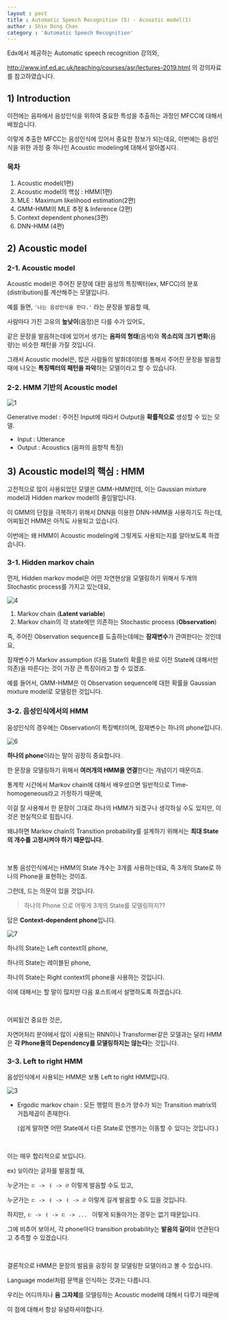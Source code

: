 ```yaml
---
layout : post
title : Automatic Speech Recognition (5) - Acoustic model(1)
author : Shin Dong Chan
category : 'Automatic Speech Recognition'
---
```


Edx에서 제공하는 Automatic speech recognition 강의와, 

http://www.inf.ed.ac.uk/teaching/courses/asr/lectures-2019.html 의 강의자료를 참고하였습니다.

## 1) Introduction

이전에는 음파에서 음성인식을 위하여 중요한 특성을 추출하는 과정인 MFCC에 대해서 배웠습니다.

이렇게 추출한 MFCC는 음성인식에 있어서 중요한 정보가 되는데요, 이번에는 음성인식을 위한 과정 중 하나인 Acoustic modeling에 대해서 알아봅시다.

### 목차

1. Acoustic model(1편)
2. Acoustic model의 핵심 : HMM(1편)
3. MLE : Maximum likelihood estimation(2편)
4. GMM-HMM의 MLE 추정 & Inference (2편)
5. Context dependent phones(3편)
6. DNN-HMM (4편)



## 2) Acoustic model

### 2-1. Acoustic model

Acoustic model은 주어진 문장에 대한 음성의 특징벡터(ex, MFCC)의 분포(distribution)를 계산해주는 모델입니다.

예를 들면, `'나는 음성인식을 한다.'` 라는 문장을 발음할 때,

사람마다 가진 고유의 **높낮이**(음정)은 다를 수가 있어도, 

같은 문장을 발음하는데에 있어서 생기는 **음파의 형태**(음색)와 **목소리의 크기 변화**(음량)는 비슷한 패턴을 가질 것입니다.

그래서 Acoustic model은, 많은 사람들의 발화데이터를 통해서 주어진 문장을 발음할 때에 나오는 **특징벡터의 패턴을 파악**하는 모델이라고 할 수 있습니다.

### 2-2. HMM 기반의 Acoustic model

![1](https://user-images.githubusercontent.com/37765338/64064287-67041100-cc3a-11e9-8de5-0f199338dd1c.png)

Generative model : 주어진 Input에 따라서 Output을 **확률적으로** 생성할 수 있는 모델.

- Input : Utterance
- Output : Acoustics (음파의 음향적 특징)



## 3) Acoustic model의 핵심 : HMM

고전적으로 많이 사용되었던 모델은 GMM-HMM인데, 이는 Gaussian mixture model과 Hidden markov model의 줄임말입니다.

이 GMM의 단점을 극복하기 위해서 DNN을 이용한 DNN-HMM을 사용하기도 하는데, 어찌됬건 HMM은 아직도 사용되고 있습니다.

이번에는 왜 HMM이 Acoustic modeling에 그렇게도 사용되는지를 알아보도록 하겠습니다.

### 3-1. Hidden markov chain

먼저, Hidden markov model은 어떤 자연현상을 모델링하기 위해서 두개의 Stochastic process를 가지고 있는데요,

![4](https://user-images.githubusercontent.com/37765338/64064291-6b302e80-cc3a-11e9-81ca-9438af941cc2.png)

1. Markov chain (**Latent variable**)
2. Markov chain의 각 state에만 의존하는 Stochastic process  (**Observation**)

즉, 주어진 Observation sequence를 도출하는데에는 **잠재변수**가 관여한다는 것인데요,

잠재변수가 Markov assumption (다음 State의 확률은 바로 이전 State에 대해서만 의존)을 따른다는 것이 가장 큰 특징이라고 할 수 있겠죠.

예를 들어서, GMM-HMM은 이 Observation sequence에 대한 확률을 Gaussian mixture model로 모델링한 것입니다.

### 3-2. 음성인식에서의 HMM

음성인식의 경우에는 Observation이 특징벡터이며, 잠재변수는 하나의 phone입니다. 

![6](https://user-images.githubusercontent.com/37765338/64064293-6bc8c500-cc3a-11e9-8f37-7b174f70daa5.png)

**하나의 phone**이라는 말이 굉장히 중요합니다.

한 문장을 모델링하기 위해서 **여러개의 HMM을 연결**한다는 개념이기 때문이죠.

통계학 시간에서 Markov chain에 대해서 배우셨으면 일반적으로 Time-homogeneous라고 가정하기 때문에,

이걸 잘 사용해서 한 문장이 그대로 하나의 HMM가 되겠구나 생각하실 수도 있지만, 이것은 현실적으로 힘듭니다.

왜냐하면 Markov chain의 Transition probability를 설계하기 위해서는 **최대 State의 개수를 고정시켜야 하기 때문입니다.**

<br>

보통 음성인식에서는 HMM의 State 개수는 3개를 사용하는데요, 즉 3개의 State로 하나의 Phone을 표현하는 것이죠.

그런데, 드는 의문이 있을 것입니다.

> 하나의 Phone 으로 어떻게 3개의 State를 모델링하지??

답은 **Context-dependent phone**입니다.

![7](https://user-images.githubusercontent.com/37765338/64064294-6bc8c500-cc3a-11e9-89eb-22658e9da8f3.png)


하나의 State는 Left context의 phone,

하나의 State는 레이블된 phone,

하나의 State는 Right context의 phone을 사용하는 것입니다.

이에 대해서는 할 말이 많지만 다음 포스트에서 설명하도록 하겠습니다.

<br>

어찌됬건 중요한 것은,

자연어처리 분야에서 많이 사용되는 RNN이나 Transformer같은 모델과는 달리 HMM은 **각 Phone들의 Dependency를 모델링하지는 않는다**는 것입니다.

### 3-3. Left to right HMM

음성인식에서 사용되는 HMM은 보통 Left to right HMM입니다.

![3](https://user-images.githubusercontent.com/37765338/64064289-68353e00-cc3a-11e9-8dff-9ec64743b872.png)

* Ergodic markov chain : 모든 행렬의 원소가 양수가 되는 Transition matrix의 거듭제곱이 존재한다.

  (쉽게 말하면 어떤 State에서 다른 State로 언젠가는 이동할 수 있다는 것입니다.)

<br>

이는 매우 합리적으로 보입니다.

ex) `덜`이라는 글자를 발음할 때,

누군가는 `ㄷ -> ㅓ -> ㄹ` 이렇게 발음할 수도 있고,

누군가는 `ㄷ -> ㅓ -> ㅓ -> ㄹ` 이렇게 길게 발음할 수도 있을 것입니다.

하지만, `ㄷ -> ㅓ -> ㄷ -> ... ` 이렇게 되돌아가는 경우는 없기 때문입니다.

그에 비추어 보아서, 각 phone마다 transition probability는 **발음의 길이**와 연관된다고 추측할 수 있겠습니다.

<br>

결론적으로 HMM은 문장의 발음을 굉장히 잘 모델링한 모델이라고 볼 수 있습니다.

Language model처럼 문맥을 인식하는 것과는 다릅니다.

우리는 어디까지나 **음 그자체**를 모델링하는 Acoustic model에 대해서 다루기 때문에 

이 점에 대해서 항상 유념하셔야합니다.